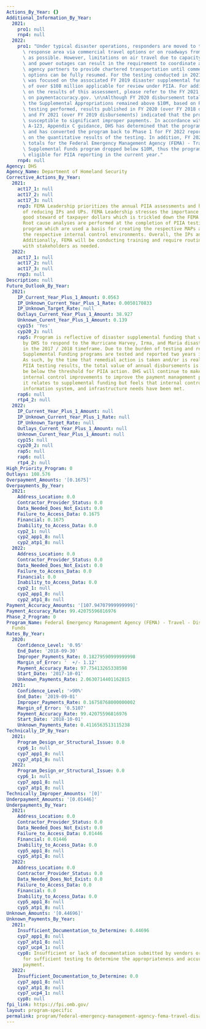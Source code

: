 ```yaml
---
Actions_By_Year: {}
Additional_Information_By_Year:
  2021:
    pro1: null
    rnp4: null
  2022:
    pro1: "Under typical disaster operations, responders are moved to the disaster\
      \ response area via commercial travel options or on roadways from nearby states,\
      \ as possible. However, limitations on air travel due to capacity constraints\
      \ and power outages can result in the requirement to coordinate and mobilize\
      \ agency partners to provide chartered transportation until commercial travel\
      \ options can be fully resumed. For the testing conducted in 2021, FEMA’s assessment\
      \ was focused on the associated FY 2019 disaster supplemental funding disbursements\
      \ of over $108 million applicable for review under PIIA. For additional information\
      \ on the results of this assessment, please refer to the FY 2021 published data\
      \ on paymentaccuracy.gov. \n\nAlthough FY 2020 disbursement totals related to\
      \ the Supplemental Appropriations remained above $10M, based on Phase 2 statistical\
      \ testing performed, results published in FY 2020 (over FY 2018 disbursements)\
      \ and FY 2021 (over FY 2019 disbursements) indicated that the program was not\
      \ susceptible to significant improper payments. In accordance with OMB Circular\
      \ A-123, Appendix C guidance, DHS has determined that the program has been baselined\
      \ and has converted the program back to Phase 1 for FY 2022 reporting based\
      \ on the quantitative results of the testing. In addition, FY 2021 disbursement\
      \ totals for the Federal Emergency Management Agency (FEMA) - Travel - Disaster\
      \ Supplemental Funds program dropped below $10M, thus the program is no longer\
      \ eligible for PIIA reporting in the current year."
    rnp4: null
Agency: DHS
Agency_Name: Department of Homeland Security
Corrective_Actions_By_Year:
  2021:
    act17_1: null
    act17_2: null
    act17_3: null
    rnp3: FEMA Leadership prioritizes the annual PIIA assessments and has high expectations
      of reducing IPs and UPs. FEMA Leadership stresses the importance of being a
      good steward of taxpayer dollars which is trickled down the FEMA levels of hierarchy.
      Root cause analyses are performed at the completion of PIIA testing for each
      program which are used a basis for creating the respective MAPs as well as improving
      the respective internal control environments. Overall, the IPs and UPs are decreasing.
      Additionally, FEMA will be conducting training and require routine meetings
      with stakeholders as needed.
  2022:
    act17_1: null
    act17_2: null
    act17_3: null
    rnp3: null
Description: null
Future_Outlook_By_Year:
  2021:
    IP_Current_Year_Plus_1_Amount: 0.0563
    IP_Unknown_Current_Year_Plus_1_Rate: 0.0050170833
    IP_Unknown_Target_Rate: null
    Outlays_Current_Year_Plus_1_Amount: 38.927
    Unknown_Curent_Year_Plus_1_Amount: 0.139
    cyp15: 'Yes'
    cyp20_2: null
    rap5: Program is reflective of disaster supplemental funding that was received
      by DHS to respond to the Hurricane Harvey, Irma, and Maria disasters that occurred
      in the 2017 / 2018 timeframe. Due to the burden of testing and reporting, Disaster
      Supplemental Funding programs are tested and reported two years in arrears.
      As such, by the time that remedial action is taken and/or is realized in the
      PIIA testing results, the total value of annual disbursements is expected to
      be below the threshold for PIIA action. DHS will continue to make process and
      internal control improvements to improve the payment management processes as
      it relates to supplemental funding but feels that internal control, human capital,
      information system, and infrastructure needs have been met.
    rap6: null
    rtp4_2: null
  2022:
    IP_Current_Year_Plus_1_Amount: null
    IP_Unknown_Current_Year_Plus_1_Rate: null
    IP_Unknown_Target_Rate: null
    Outlays_Current_Year_Plus_1_Amount: null
    Unknown_Curent_Year_Plus_1_Amount: null
    cyp15: null
    cyp20_2: null
    rap5: null
    rap6: null
    rtp4_2: null
High_Priority_Program: 0
Outlays: 108.576
Overpayment_Amounts: '[0.1675]'
Overpayments_By_Year:
  2021:
    Address_Location: 0.0
    Contractor_Provider_Status: 0.0
    Data_Needed_Does_Not_Exist: 0.0
    Failure_to_Access_Data: 0.1675
    Financial: 0.1675
    Inability_to_Access_Data: 0.0
    cyp2_1: null
    cyp2_app1_8: null
    cyp2_atp1_8: null
  2022:
    Address_Location: 0.0
    Contractor_Provider_Status: 0.0
    Data_Needed_Does_Not_Exist: 0.0
    Failure_to_Access_Data: 0.0
    Financial: 0.0
    Inability_to_Access_Data: 0.0
    cyp2_1: null
    cyp2_app1_8: null
    cyp2_atp1_8: null
Payment_Accuracy_Amounts: '[107.94707999999999]'
Payment_Accuracy_Rate: 99.42075596816976
Phase_2_Program: 0
Program_Name: Federal Emergency Management Agency (FEMA) - Travel - Disaster Supplemental
  Funds
Rates_By_Year:
  2020:
    Confidence_Level: '0.95'
    End_Date: '2018-09-30'
    Improper_Payments_Rate: 0.18279590999999998
    Margin_of_Error: '  +/- 1.12'
    Payment_Accuracy_Rate: 97.75413265338598
    Start_Date: '2017-10-01'
    Unknown_Payments_Rate: 2.0630714401162815
  2021:
    Confidence_Level: '>90%'
    End_Date: '2019-09-01'
    Improper_Payments_Rate: 0.16758768000000002
    Margin_of_Error: '0.5107'
    Payment_Accuracy_Rate: 99.42075596816976
    Start_Date: '2018-10-01'
    Unknown_Payments_Rate: 0.4116563513115238
Technically_IP_By_Year:
  2021:
    Program_Design_or_Structural_Issue: 0.0
    cyp6_1: null
    cyp7_app1_8: null
    cyp7_atp1_8: null
  2022:
    Program_Design_or_Structural_Issue: 0.0
    cyp6_1: null
    cyp7_app1_8: null
    cyp7_atp1_8: null
Technically_Improper_Amounts: '[0]'
Underpayment_Amounts: '[0.01446]'
Underpayments_By_Year:
  2021:
    Address_Location: 0.0
    Contractor_Provider_Status: 0.0
    Data_Needed_Does_Not_Exist: 0.0
    Failure_to_Access_Data: 0.01446
    Financial: 0.01446
    Inability_to_Access_Data: 0.0
    cyp5_app1_8: null
    cyp5_atp1_8: null
  2022:
    Address_Location: 0.0
    Contractor_Provider_Status: 0.0
    Data_Needed_Does_Not_Exist: 0.0
    Failure_to_Access_Data: 0.0
    Financial: 0.0
    Inability_to_Access_Data: 0.0
    cyp5_app1_8: null
    cyp5_atp1_8: null
Unknown_Amounts: '[0.44696]'
Unknown_Payments_By_Year:
  2021:
    Insufficient_Documentation_to_Determine: 0.44696
    cyp7_app1_8: null
    cyp7_atp1_8: null
    cyp7_ucp4_1: null
    cyp8: Insufficient or lack of documentation submitted by vendors or providers
      for sufficient testing to determine the appropriateness and accuracy of the
      payment.
  2022:
    Insufficient_Documentation_to_Determine: 0.0
    cyp7_app1_8: null
    cyp7_atp1_8: null
    cyp7_ucp4_1: null
    cyp8: null
fpi_link: https://fpi.omb.gov/
layout: program-specific
permalink: program/federal-emergency-management-agency-fema-travel-disaster-sup-ee5bf422.html
---
```


